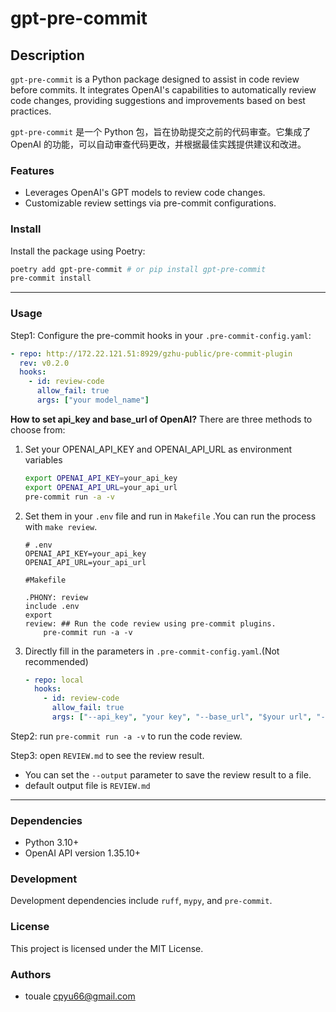 # gpt-pre-commit

## Description

`gpt-pre-commit` is a Python package designed to assist in code review before commits. It integrates OpenAI's capabilities to automatically review code changes, providing suggestions and improvements based on best practices.

`gpt-pre-commit` 是一个 Python 包，旨在协助提交之前的代码审查。它集成了 OpenAI 的功能，可以自动审查代码更改，并根据最佳实践提供建议和改进。

### Features

- Leverages OpenAI's GPT models to review code changes.
- Customizable review settings via pre-commit configurations.

### Install

Install the package using Poetry:

```bash
poetry add gpt-pre-commit # or pip install gpt-pre-commit
pre-commit install
```

---

### Usage

Step1: Configure the pre-commit hooks in your `.pre-commit-config.yaml`:

```yaml
- repo: http://172.22.121.51:8929/gzhu-public/pre-commit-plugin
  rev: v0.2.0
  hooks:
    - id: review-code
      allow_fail: true
      args: ["your model_name"]
```

**How to set api_key and base_url of OpenAI?** There are three methods to choose from:
1. Set your OPENAI_API_KEY and OPENAI_API_URL as environment variables
    ```bash
    export OPENAI_API_KEY=your_api_key
    export OPENAI_API_URL=your_api_url
    pre-commit run -a -v
    ```
2. Set them in your `.env` file and run in `Makefile` .You can run the process with `make review`.
    ```
   # .env
   OPENAI_API_KEY=your_api_key
   OPENAI_API_URL=your_api_url
   ```

    ```
    #Makefile

    .PHONY: review
    include .env
    export
    review: ## Run the code review using pre-commit plugins.
        pre-commit run -a -v
    ```

3. Directly fill in the parameters in `.pre-commit-config.yaml`.(Not recommended)
    ```yaml
    - repo: local
      hooks:
        - id: review-code
          allow_fail: true
          args: ["--api_key", "your key", "--base_url", "$your url", "--output","REVIEW.md""]
    ```

Step2: run `pre-commit run -a -v` to run the code review.

Step3: open `REVIEW.md` to see the review result.
- You can set the `--output` parameter to save the review result to a file.
- default output file is `REVIEW.md`

---

### Dependencies

- Python 3.10+
- OpenAI API version 1.35.10+

### Development

Development dependencies include `ruff`, `mypy`, and `pre-commit`.

### License

This project is licensed under the MIT License.

### Authors

- touale <cpyu66@gmail.com>

